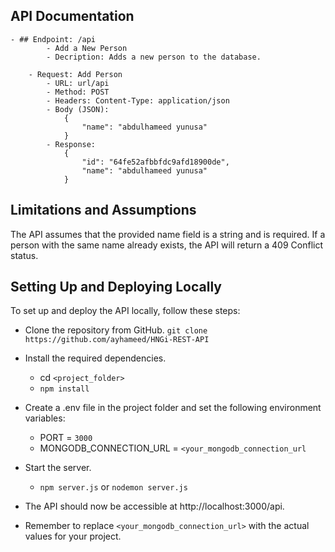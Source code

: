 ##  API Documentation
    - ## Endpoint: /api
            - Add a New Person
            - Decription: Adds a new person to the database.

        - Request: Add Person
            - URL: url/api
            - Method: POST
            - Headers: Content-Type: application/json
            - Body (JSON):
                {
                    "name": "abdulhameed yunusa"
                }
            - Response: 
                {
                    "id": "64fe52afbbfdc9afd18900de",
                    "name": "abdulhameed yunusa"
                }

## Limitations and Assumptions
The API assumes that the provided name field is a string and is required.
If a person with the same name already exists, the API will return a 409 Conflict status.

## Setting Up and Deploying Locally
To set up and deploy the API locally, follow these steps:

- Clone the repository from GitHub. `git clone https://github.com/ayhameed/HNGi-REST-API`
- Install the required dependencies.
    - cd `<project_folder>`
    - `npm install`
- Create a .env file in the project folder and set the following environment variables:
    - PORT = `3000`
    - MONGODB_CONNECTION_URL = `<your_mongodb_connection_url`
- Start the server.
    - `npm server.js` or `nodemon server.js`
- The API should now be accessible at http://localhost:3000/api.

- Remember to replace `<your_mongodb_connection_url>` with the actual values for your project.
